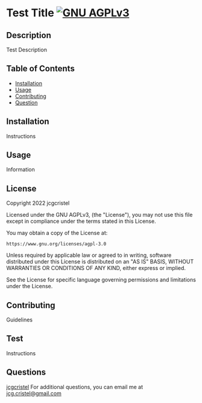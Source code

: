 # Test Title [![GNU AGPLv3](https://img.shields.io/badge/License-AGPL_v3-blue.svg)](https://www.gnu.org/licenses/agpl-3.0)

  ## Description
  Test Description

  ## Table of Contents
  - [Installation](#installation)
  - [Usage](#usage)
  - [Contributing](#contributing)
  - [Question](#questions)

  ## Installation
  Instructions

  ## Usage
  Information
  
  ## License
  Copyright 2022 jcgcristel
  
  Licensed under the GNU AGPLv3, (the "License"), you may not use this file except 
  in compliance under the terms stated in this License. 
  
  You may obtain a copy of the License at:
    
    https://www.gnu.org/licenses/agpl-3.0

  Unless required by applicable law or agreed to in writing, software
  distributed under this License is distributed on an "AS IS" BASIS,
  WITHOUT WARRANTIES OR CONDITIONS OF ANY KIND, either express or implied.

  See the License for specific language governing permissions and
  limitations under the License.
  
  ## Contributing
  Guidelines

  ## Test
  Instructions

  ## Questions
  [jcgcristel](https://github.com/jcgcristel)
  For additional questions, you can email me at [jcg.cristel@gmail.com](mailto:jcg.cristel@gmail.com)

